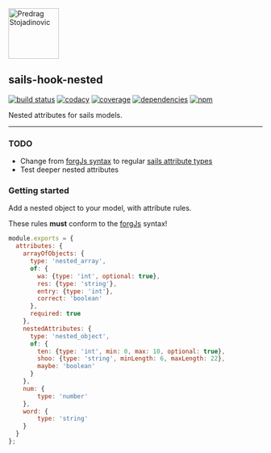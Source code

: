 <a href="http://stojadinovic.net">
  <img alt="Predrag Stojadinovic" src="https://en.stojadinovic.net/assets/images/logo-128x128-88.jpg" width="100">
</a>

## sails-hook-nested
[![build status](https://img.shields.io/travis/cope/sails-hook-nested.svg?branch=master)](https://travis-ci.org/cope/sails-hook-nested)
[![codacy](https://img.shields.io/codacy/grade/60322e02d8df469893dbb8c0a89e5cc8.svg)](https://www.codacy.com/project/cope/sails-hook-nested/dashboard)
[![coverage](https://img.shields.io/coveralls/github/cope/sails-hook-nested/master.svg)](https://coveralls.io/github/cope/sails-hook-nested?branch=master)
[![dependencies](https://david-dm.org/cope/sails-hook-nested.svg)](https://www.npmjs.com/package/sails-hook-nested)
[![npm](https://img.shields.io/npm/dt/sails-hook-nested.svg)](https://www.npmjs.com/package/sails-hook-nested)

Nested attributes for sails models.

---

### TODO
* Change from [forgJs syntax](https://github.com/oussamahamdaoui/forgJs) to regular [sails attribute types](https://sailsjs.com/documentation/concepts/models-and-orm/attributes)
* Test deeper nested attributes

### Getting started

Add a nested object to your model, with attribute rules. 

These rules **must** conform to the [forgJs](https://github.com/oussamahamdaoui/forgJs) syntax!

```js
module.exports = {
  attributes: {
    arrayOfObjects: {
      type: 'nested_array',
      of: {
        wa: {type: 'int', optional: true},
        res: {type: 'string'},
        entry: {type: 'int'},
        correct: 'boolean'
      },
      required: true
    },
    nestedAttributes: {
      type: 'nested_object',
      of: {
        ten: {type: 'int', min: 0, max: 10, optional: true},
        shoo: {type: 'string', minLength: 6, maxLength: 22},
        maybe: 'boolean'
      }
    },
    num: {
        type: 'number'
    },
    word: {
        type: 'string'
    }
  }
};